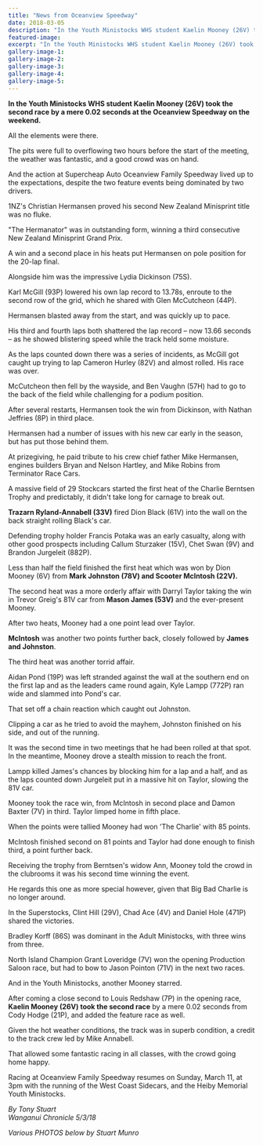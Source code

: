 ```yaml
---
title: "News from Oceanview Speedway"
date: 2018-03-05
description: "In the Youth Ministocks WHS student Kaelin Mooney (26V) took the second race by a mere 0.02 seconds..."
featured-image: 
excerpt: "In the Youth Ministocks WHS student Kaelin Mooney (26V) took the second race by a mere 0.02 seconds."
gallery-image-1: 
gallery-image-2: 
gallery-image-3: 
gallery-image-4: 
gallery-image-5: 
---
```


<p><strong>In the Youth Ministocks WHS student Kaelin Mooney (26V) took the second race by a mere 0.02 seconds at the Oceanview Speedway on the weekend.</strong></p>
<p class="element element-paragraph">All the elements were there.</p>
<p class="element element-paragraph">The pits were full to overflowing two hours before the start of the meeting, the weather was fantastic, and a good crowd was on hand.</p>
<p class="element element-paragraph">And the action at Supercheap Auto Oceanview Family Speedway lived up to the expectations, despite the two feature events being dominated by two drivers.</p>
<p class="element element-paragraph">1NZ's Christian Hermansen proved his second New Zealand Minisprint title was no fluke.</p>
<p class="element element-paragraph">"The Hermanator" was in outstanding form, winning a third consecutive New Zealand Minisprint Grand Prix.</p>
<p class="element element-paragraph">A win and a second place in his heats put Hermansen on pole position for the 20-lap final.</p>
<p class="element element-paragraph">Alongside him was the impressive Lydia Dickinson (75S).</p>
<p class="element element-paragraph">Karl McGill (93P) lowered his own lap record to 13.78s, enroute to the second row of the grid, which he shared with Glen McCutcheon (44P).</p>
<p class="element element-paragraph">Hermansen blasted away from the start, and was quickly up to pace.</p>
<p class="element element-paragraph">His third and fourth laps both shattered the lap record &ndash; now 13.66 seconds &ndash; as he showed blistering speed while the track held some moisture.</p>
<p class="element element-paragraph">As the laps counted down there was a series of incidents, as McGill got caught up trying to lap Cameron Hurley (82V) and almost rolled. His race was over.</p>
<p class="element element-paragraph">McCutcheon then fell by the wayside, and Ben Vaughn (57H) had to go to the back of the field while challenging for a podium position.</p>
<p class="element element-paragraph">After several restarts, Hermansen took the win from Dickinson, with Nathan Jeffries (8P) in third place.</p>
<p class="element element-paragraph">Hermansen had a number of issues with his new car early in the season, but has put those behind them.</p>
<p class="element element-paragraph">At prizegiving, he paid tribute to his crew chief father Mike Hermansen, engines builders Bryan and Nelson Hartley, and Mike Robins from Terminator Race Cars.</p>
<p class="element element-paragraph">A massive field of 29 Stockcars started the first heat of the Charlie Berntsen Trophy and predictably, it didn't take long for carnage to break out.</p>
<p class="element element-paragraph"><strong>Trazarn Ryland-Annabell (33V)</strong> fired Dion Black (61V) into the wall on the back straight rolling Black's car.</p>
<p class="element element-paragraph">Defending trophy holder Francis Potaka was an early casualty, along with other good prospects including Callum Sturzaker (15V), Chet Swan (9V) and Brandon Jurgeleit (882P).</p>
<p class="element element-paragraph">Less than half the field finished the first heat which was won by Dion Mooney (6V) from <strong>Mark Johnston (78V) and Scooter McIntosh (22V).</strong></p>
<p class="element element-paragraph">The second heat was a more orderly affair with Darryl Taylor taking the win in Trevor Greig's 81V car from <strong>Mason James (53V)</strong> and the ever-present Mooney.</p>
<p class="element element-paragraph">After two heats, Mooney had a one point lead over Taylor.</p>
<p class="element element-paragraph"><strong>McIntosh</strong> was another two points further back, closely followed by <strong>James and Johnston</strong>.</p>
<p class="element element-paragraph">The third heat was another torrid affair.</p>
<p class="element element-paragraph">Aidan Pond (19P) was left stranded against the wall at the southern end on the first lap and as the leaders came round again, Kyle Lampp (772P) ran wide and slammed into Pond's car.</p>
<p class="element element-paragraph">That set off a chain reaction which caught out Johnston.</p>
<p class="element element-paragraph">Clipping a car as he tried to avoid the mayhem, Johnston finished on his side, and out of the running.</p>
<p class="element element-paragraph">It was the second time in two meetings that he had been rolled at that spot. In the meantime, Mooney drove a stealth mission to reach the front.</p>
<p class="element element-paragraph">Lampp killed James's chances by blocking him for a lap and a half, and as the laps counted down Jurgeleit put in a massive hit on Taylor, slowing the 81V car.</p>
<p class="element element-paragraph">Mooney took the race win, from McIntosh in second place and Damon Baxter (7V) in third. Taylor limped home in fifth place.</p>
<p class="element element-paragraph">When the points were tallied Mooney had won 'The Charlie' with 85 points.</p>
<p class="element element-paragraph">McIntosh finished second on 81 points and Taylor had done enough to finish third, a point further back.</p>
<p class="element element-paragraph">Receiving the trophy from Berntsen's widow Ann, Mooney told the crowd in the clubrooms it was his second time winning the event.</p>
<p class="element element-paragraph">He regards this one as more special however, given that Big Bad Charlie is no longer around.</p>
<p class="element element-paragraph">In the Superstocks, Clint Hill (29V), Chad Ace (4V) and Daniel Hole (471P) shared the victories.</p>
<p class="element element-paragraph">Bradley Korff (86S) was dominant in the Adult Ministocks, with three wins from three.</p>
<p class="element element-paragraph">North Island Champion Grant Loveridge (7V) won the opening Production Saloon race, but had to bow to Jason Pointon (71V) in the next two races.</p>
<p class="element element-paragraph">And in the Youth Ministocks, another Mooney starred.</p>
<p class="element element-paragraph">After coming a close second to Louis Redshaw (7P) in the opening race, <strong>Kaelin Mooney (26V) took the second race</strong> by a mere 0.02 seconds from Cody Hodge (21P), and added the feature race as well.</p>
<p class="element element-paragraph">Given the hot weather conditions, the track was in superb condition, a credit to the track crew led by Mike Annabell.</p>
<p class="element element-paragraph">That allowed some fantastic racing in all classes, with the crowd going home happy.</p>
<p class="element element-paragraph">Racing at Oceanview Family Speedway resumes on Sunday, March 11, at 3pm with the running of the West Coast Sidecars, and the Heiby Memorial Youth Ministocks.</p>
<p class="element element-paragraph"><em>By&nbsp;Tony Stuart<br />Wanganui Chronicle 5/3/18</em></p>
<p class="element element-paragraph"><em>Various PHOTOS below by Stuart Munro</em></p>

